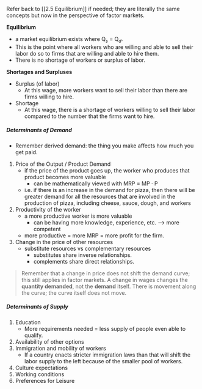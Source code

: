 Refer back to [[2.5 Equilibrium]] if needed; they are literally the same concepts but now in the perspective of factor markets.

**Equilibrium**
* a market equilibrium exists where Q$_s$ = Q$_d$. 
* This is the point where all workers who are willing and able to sell their labor do so to firms that are willing and able to hire them.
* There is no shortage of workers or surplus of labor.

**Shortages and Surpluses**
* Surplus (of labor)
	* At this wage, more workers want to sell their labor than there are firms willing to hire.
* Shortage
	* At this wage, there is a shortage of workers willing to sell their labor compared to the number that the firms want to hire. 

##### Determinants of Demand
* Remember derived demand: the thing you make affects how much you get paid.

1. Price of the Output / Product Demand
	* if the price of the product goes up, the worker who produces that product becomes more valuable
		* can be mathematically viewed with MRP = MP · P
	* i.e. if there is an increase in the demand for pizza, then there will be greater demand for all the resources that are involved in the production of pizza, including cheese, sauce, dough, and workers
2. Productivity of the worker
	* a more productive worker is more valuable
		* can be having more knowledge, experience, etc. --> more competent
	* more productive = more MRP = more profit for the firm.
3. Change in the price of other resources
	* substitute resources vs complementary resources
		* substitutes share inverse relationships.
		* complements share direct relationships.

> Remember that a change in price does not shift the demand curve; this still applies in factor markets. A change in wages changes the **quantity demanded**, not the **demand** itself. There is movement along the curve; the curve itself does not move.
##### Determinants of Supply

1. Education
	* More requirements needed = less supply of people even able to qualify.
2. Availability of other options
3. Immigration and mobility of workers
	* If a country enacts stricter immigration laws than that will shift the labor supply to the left because of the smaller pool of workers.
4. Culture expectations
5. Working conditions
6. Preferences for Leisure






